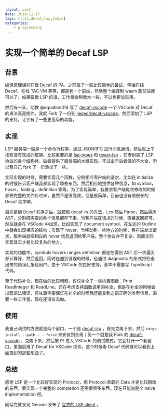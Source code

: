 ```yaml
---
layout: post
date: 2019-11-17
tags: [rust,decaf,lsp,tokio]
categories:
    - programming
---
```


# 实现一个简单的 Decaf LSP 

## 背景

编译原理课程在做 Decaf 的 PA，之前做了一些比较简单的尝试，包括在线 Decaf、在线 TAC VM 等等，都是套一个前端，然后整个编译到 wasm 跑前端就可以了。如果要做 LSP 的话，工作量会稍微大一些，不过也更加实用。

然后有一天，助教 @equation314 写了 [decaf-vscode](https://github.com/equation314/decaf-vscode) 一个 VSCode 对 Decaf 的语法高亮插件，我就 Fork 了一份到 [jiegec/decaf-vscode](https://github.com/jiegec/decaf-vscode)，然后添加了 LSP 的支持，让它有了一些更高级的功能。

## 实现

LSP 服务端一般是一个命令行程序，通过 JSONRPC 进行消息通讯，然后就上午找有没有现成的框架。比较重要的是 [lsp-types](https://crates.io/crates/lsp-types) 和 [tower-lsp](https://crates.io/crates/tower-lsp) ，前者封装了 LSP 协议的各个结构体，后者提供了服务端的大概实现。不过由于后者做的不大全，所以我自己 fork 了一份添加了一些。

实际实现的时候，需要实现几个函数，分别相应客户端的请求，比如在 initialize 的时候告诉客户端我都实现了哪些东西，然后相应地提供各种信息，如 symbol，hover，folding，definition 等等。为了实现简单，我要求客户端每次修改的时候都把完整的文件传过来，虽然不是很高效，但是很简单，目前也没有啥很长的 Decaf 程序嘛。

每次拿到 Decaf 程序之后，就按照 decaf-rs 的方法，Lex 然后 Parse，然后遍历 AST，分别把需要的各个信息都存下来，当客户端在请求的时候，直接返回即可。然后就会在 VSCode 中出现，比如实现了 document symbol，在左边的 Outline 中就会出现相应的结构；实现了 hover，当移动到一些地方的时候，客户端发出请求，服务端就把相应的 hover 信息返回给客户端。整个协议并不复杂，后面实际实现其实才是比较复杂的地方。

实现的功能中，symbols hovers ranges definition 都是在得到 AST 后一次遍历都计算好，然后返回，同时在遇到错误的时候，也通过 diagnostic 的形式把检查出来的错误汇报给用户。由于 VSCode 的良好支持，基本不需要写 TypeScript 代码。

至于代码补全，现在做的比较粗糙，仅仅补全了一些内置函数：Print ReadInteger 和 ReadLine。还在考虑支持函数调用的补全，但是在补全的时候会出现语法错误，意味着需要保证在补全的时候我还能拿到之前正确的类型信息，需要一些工作量，现在还没有去做。

## 使用

我自己测试的方法就是两个窗口，一个是 [decaf-lsp](https://github.com/jiegec/decaf-lsp) ，首先克隆下来，然后 `cargo install --path . --force` 来安装到全局；另一个就是我 Fork 的 [decaf-vscode](https://github.com/jiegec/decaf-vscode) ，克隆下来，然后按 `F5` 进入 VSCode 的调试模式，它会打开一个新窗口，里面启用了 Decaf for VSCode 插件。这个时候看 Decaf 代码就可以看到上面提到的那些东西了。

## 总结

感觉 LSP 是一个比较好实现的 Protocol，但 Protocol 承载的 Data 才是比较困难的东西。要实现一个完整的 completion 还需要很多东西，现在只能说是个 naive implementation 吧。

刚写完就发现 Neovim 发布了 [官方的 LSP client](https://github.com/neovim/nvim-lsp) 。